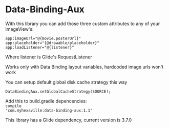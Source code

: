 # Data-Binding-Aux

With this library you can add those three custom attributes to any of your ImageView's: 

<code>app:imageUrl="@{movie.posterUrl}"</code><br/>
<code>app:placeholder="{@drawable/placeholder}"</code><br/>
<code>app:loadListener="@{listener}"</code><br/>


Where listener is Glide's RequestListener

Works only with Data Binding layout variables, hardcoded image urls won't work

You can setup default global disk cache strategy this way

<code>DataBindingAux.setGlobalCacheStrategy(SOURCE);</code>

Add this to build.gradle depencencies:<br/>
<code>compile 'com.myhexaville:data-binding-aux:1.1'</code>

This library has a Glide dependency, current version is 3.7.0
